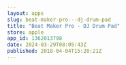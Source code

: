 ```yaml
---
layout: apps
slug: beat-maker-pro---dj-drum-pad
title: "Beat Maker Pro - DJ Drum Pad"
store: apple
app_id: 1362013798
date: 2024-03-29T08:05:43Z
published: 2018-04-04T15:20:21Z
---
```

